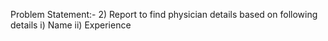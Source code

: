 Problem Statement:- 2)	Report to find physician details based on following details 
                        i)	Name
                        ii)	Experience
